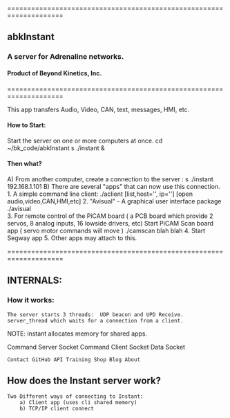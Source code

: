 ====================================================================
## abkInstant
### A server for Adrenaline networks.
#### Product of Beyond Kinetics, Inc.
====================================================================

This app transfers Audio, Video, CAN, text, messages, HMI, etc.

#### How to Start:
Start the server on one or more computers at once.
	cd ~/bk_code/abkInstant
	s ./instant & 
	
#### Then what?
A) From another computer, create a connection to the server :
		s ./instant 192.168.1.101
B) There are several "apps" that can now use this connection.
	1. A simple command line client:
		./aclient [list,host='', ip=''] [open audio,video,CAN,HMI,etc]
	2. "Avisual" - A graphical user interface package
		./avisual 	
	3. For remote control of the PiCAM board ( a PCB board which provide 2 servos, 
		8 analog inputs, 16 lowside drivers, etc)
		Start PiCAM Scan board app ( servo motor commands will move )
		./camscan blah blah
	4. Start Segway app
	5. Other apps may attach to this.
	
====================================================================
## INTERNALS:

### How it works:
	The server starts 3 threads:  UDP beacon and UPD Receive.
	server_thread which waits for a connection from a client.

NOTE:  instant allocates memory for shared apps.


Command Server Socket
Command Client Socket
Data Socket

    Contact GitHub API Training Shop Blog About 

## How does the Instant server work?

	Two Different ways of connecting to Instant:
		a) Client app (uses cli shared memory)
		b) TCP/IP client connect 
